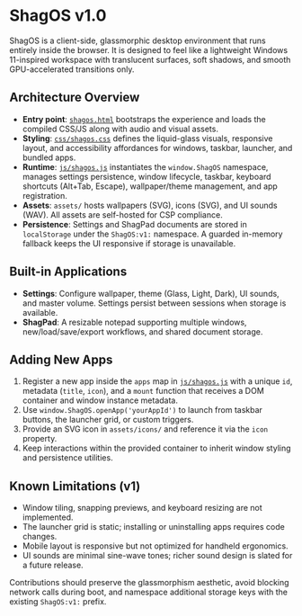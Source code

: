 # ShagOS v1.0

ShagOS is a client-side, glassmorphic desktop environment that runs entirely inside the browser. It is designed to feel like a lightweight Windows 11-inspired workspace with translucent surfaces, soft shadows, and smooth GPU-accelerated transitions only.

## Architecture Overview

- **Entry point**: [`shagos.html`](./shagos.html) bootstraps the experience and loads the compiled CSS/JS along with audio and visual assets.
- **Styling**: [`css/shagos.css`](./css/shagos.css) defines the liquid-glass visuals, responsive layout, and accessibility affordances for windows, taskbar, launcher, and bundled apps.
- **Runtime**: [`js/shagos.js`](./js/shagos.js) instantiates the `window.ShagOS` namespace, manages settings persistence, window lifecycle, taskbar, keyboard shortcuts (Alt+Tab, Escape), wallpaper/theme management, and app registration.
- **Assets**: `assets/` hosts wallpapers (SVG), icons (SVG), and UI sounds (WAV). All assets are self-hosted for CSP compliance.
- **Persistence**: Settings and ShagPad documents are stored in `localStorage` under the `ShagOS:v1:` namespace. A guarded in-memory fallback keeps the UI responsive if storage is unavailable.

## Built-in Applications

- **Settings**: Configure wallpaper, theme (Glass, Light, Dark), UI sounds, and master volume. Settings persist between sessions when storage is available.
- **ShagPad**: A resizable notepad supporting multiple windows, new/load/save/export workflows, and shared document storage.

## Adding New Apps

1. Register a new app inside the `apps` map in [`js/shagos.js`](./js/shagos.js) with a unique `id`, metadata (`title`, `icon`), and a `mount` function that receives a DOM container and window instance metadata.
2. Use `window.ShagOS.openApp('yourAppId')` to launch from taskbar buttons, the launcher grid, or custom triggers.
3. Provide an SVG icon in `assets/icons/` and reference it via the `icon` property.
4. Keep interactions within the provided container to inherit window styling and persistence utilities.

## Known Limitations (v1)

- Window tiling, snapping previews, and keyboard resizing are not implemented.
- The launcher grid is static; installing or uninstalling apps requires code changes.
- Mobile layout is responsive but not optimized for handheld ergonomics.
- UI sounds are minimal sine-wave tones; richer sound design is slated for a future release.

Contributions should preserve the glassmorphism aesthetic, avoid blocking network calls during boot, and namespace additional storage keys with the existing `ShagOS:v1:` prefix.
